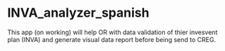 # INVA_analyzer_spanish
This app (on working) will help OR with data validation of thier invesvent plan (INVA) and generate visual data report before being send to CREG.
